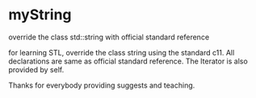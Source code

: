# myString
override the class std::string with official standard reference

for learning STL, override the class string using the standard c11.
All declarations are same as official standard reference.
The Iterator is also provided by self.

Thanks for everybody providing suggests and teaching.
